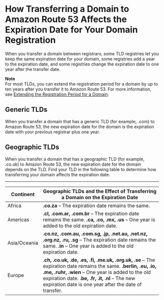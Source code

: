 # How Transferring a Domain to Amazon Route 53 Affects the Expiration Date for Your Domain Registration<a name="domain-transfer-to-route-53-expiration"></a>

When you transfer a domain between registrars, some TLD registries let you keep the same expiration date for your domain, some registries add a year to the expiration date, and some registries change the expiration date to one year after the transfer date\.

**Note**  
For most TLDs, you can extend the registration period for a domain by up to ten years after you transfer it to Amazon Route 53\. For more information, see [Extending the Registration Period for a Domain](domain-extend.md)\.

## Generic TLDs<a name="domain-transfer-to-route-53-expiration-generic"></a>

When you transfer a domain that has a generic TLD \(for example, \.com\) to Amazon Route 53, the new expiration date for the domain is the expiration date with your previous registrar plus one year\.

## Geographic TLDs<a name="domain-transfer-to-route-53-expiration-geographic"></a>

When you transfer a domain that has a geographic TLD \(for example, \.co\.uk\) to Amazon Route 53, the new expiration date for the domain depends on the TLD\. Find your TLD in the following table to determine how transferring your domain affects the expiration date\.


****  

| Continent | Geographic TLDs and the Effect of Transferring a Domain on the Expiration Date | 
| --- | --- | 
| Africa | **\.co\.za** – The expiration date remains the same\. | 
| Americas |  **\.cl, \.com\.ar, \.com\.br** – The expiration date remains the same\. **\.ca, \.co, \.mx, \.us** – One year is added to the old expiration date\.  | 
| Asia/Oceania |  **\.co\.nz, \.com\.au, \.com\.sg, \.jp, \.net\.au, \.net\.nz, \.org\.nz, \.ru, \.sg** – The expiration date remains the same\. **\.in** – One year is added to the old expiration date\.  | 
| Europe |  **\.ch, \.co\.uk, \.de, \.es, \.fi, \.me\.uk, \.org\.uk, \.se** – The expiration date remains the same\. **\.berlin, \.eu, \.io, \.me, \.ruhr, \.wien** – One year is added to the old expiration date\. **\.be, \.fr, \.it, \.nl** – The new expiration date is one year after the date of transfer\.  | 